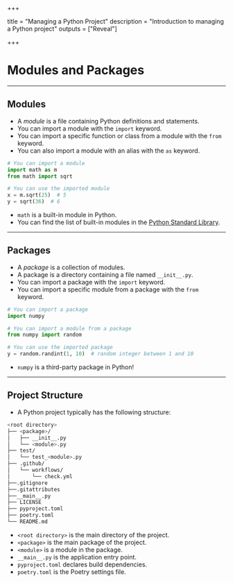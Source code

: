 +++

title = "Managing a Python Project"
description = "Introduction to managing a Python project"
outputs = ["Reveal"]

+++

# Modules and Packages

---

## Modules

- A _module_ is a file containing Python definitions and statements.
- You can import a module with the `import` keyword.
- You can import a specific function or class from a module with the `from` keyword.
- You can also import a module with an alias with the `as` keyword.

```python
# You can import a module
import math as m
from math import sqrt

# You can use the imported module
x = m.sqrt(25)  # 5
y = sqrt(36)  # 6
```

- `math` is a built-in module in Python.
- You can find the list of built-in modules in the [Python Standard Library](https://docs.python.org/3/library/index.html).

---

## Packages

- A _package_ is a collection of modules.
- A package is a directory containing a file named `__init__.py`.
- You can import a package with the `import` keyword.
- You can import a specific module from a package with the `from` keyword.

```python
# You can import a package
import numpy

# You can import a module from a package
from numpy import random

# You can use the imported package
y = random.randint(1, 10)  # random integer between 1 and 10
```

- `numpy` is a third-party package in Python!

---

## Project Structure

- A Python project typically has the following structure:

```bash
<root directory>
├── <package>/
│   ├── __init__.py
│   └── <module>.py
├── test/
│   └── test_<module>.py
├── .github/
│   └── workflows/
│       └── check.yml
├──.gitignore
├──.gitattributes
├──__main__.py
├── LICENSE
├── pyproject.toml
├── poetry.toml
└── README.md
```

- `<root directory>` is the main directory of the project.
- `<package>` is the main package of the project.
- `<module>` is a module in the package.
- `__main__.py` is the application entry point.
- `pyproject.toml` declares build dependencies.
- `poetry.toml` is the Poetry settings file.
